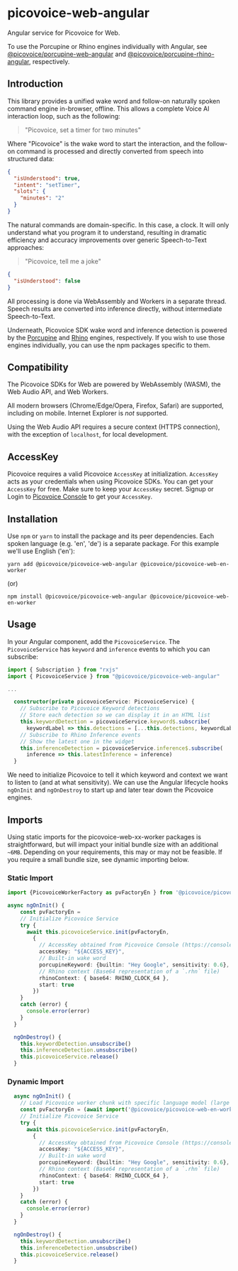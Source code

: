 # picovoice-web-angular

Angular service for Picovoice for Web.

To use the Porcupine or Rhino engines individually with Angular, see [@picovoice/porcupine-web-angular](https://www.npmjs.com/package/@picovoice/porcupine-web-angular) and [@picovoice/porcupine-rhino-angular](https://www.npmjs.com/package/@picovoice/rhino-web-angular), respectively.

## Introduction

This library provides a unified wake word and follow-on naturally spoken command engine in-browser, offline. This allows a complete Voice AI interaction loop, such as the following:

> "Picovoice, set a timer for two minutes"

Where "Picovoice" is the wake word to start the interaction, and the follow-on command is processed and directly converted from speech into structured data:

```json
{
  "isUnderstood": true,
  "intent": "setTimer",
  "slots": {
    "minutes": "2"
  }
}
```

The natural commands are domain-specific. In this case, a clock. It will only understand what you program it to understand, resulting in dramatic efficiency and accuracy improvements over generic Speech-to-Text approaches:

> "Picovoice, tell me a joke"

```json
{
  "isUnderstood": false
}
```

All processing is done via WebAssembly and Workers in a separate thread. Speech results are converted into inference directly, without intermediate Speech-to-Text.

Underneath, Picovoice SDK wake word and inference detection is powered by the [Porcupine](https://picovoice.ai/platform/porcupine/) and [Rhino](https://picovoice.ai/platform/porcupine/) engines, respectively. If you wish to use those engines individually, you can use the npm packages specific to them.

## Compatibility

The Picovoice SDKs for Web are powered by WebAssembly (WASM), the Web Audio API, and Web Workers.

All modern browsers (Chrome/Edge/Opera, Firefox, Safari) are supported, including on mobile. Internet Explorer is _not_ supported.

Using the Web Audio API requires a secure context (HTTPS connection), with the exception of `localhost`, for local development.

## AccessKey

Picovoice requires a valid Picovoice `AccessKey` at initialization. `AccessKey` acts as your credentials when using Picovoice SDKs.
You can get your `AccessKey` for free. Make sure to keep your `AccessKey` secret.
Signup or Login to [Picovoice Console](https://console.picovoice.ai/) to get your `AccessKey`.

## Installation

Use `npm` or `yarn` to install the package and its peer dependencies. Each spoken language (e.g. 'en', 'de') is a separate package. For this example we'll use English ('en'):

```console
yarn add @picovoice/picovoice-web-angular @picovoice/picovoice-web-en-worker
```

(or)

```console
npm install @picovoice/picovoice-web-angular @picovoice/picovoice-web-en-worker
```

## Usage

In your Angular component, add the `PicovoiceService`. The `PicovoiceService` has `keyword` and `inference` events to which you can subscribe:

```typescript
import { Subscription } from "rxjs"
import { PicovoiceService } from "@picovoice/picovoice-web-angular"

...

  constructor(private picovoiceService: PicovoiceService) {
    // Subscribe to Picovoice Keyword detections
    // Store each detection so we can display it in an HTML list
    this.keywordDetection = picovoiceService.keyword$.subscribe(
      keywordLabel => this.detections = [...this.detections, keywordLabel])
    // Subscribe to Rhino Inference events
    // Show the latest one in the widget
    this.inferenceDetection = picovoiceService.inference$.subscribe(
      inference => this.latestInference = inference)
  }
```

We need to initialize Picovoice to tell it which keyword and context we want to listen to (and at what sensitivity). We can use the Angular lifecycle hooks `ngOnInit` and `ngOnDestroy` to start up and later tear down the Picovoice engines.

## Imports

Using static imports for the picovoice-web-xx-worker packages is straightforward, but will impact your initial bundle size with an additional `~6MB`. Depending on your requirements, this may or may not be feasible. If you require a small bundle size, see dynamic importing below.

### Static Import

```typescript
import {PicovoiceWorkerFactory as pvFactoryEn } from '@picovoice/picovoice-web-en-worker'

async ngOnInit() {
    const pvFactoryEn =
    // Initialize Picovoice Service
    try {
      await this.picovoiceService.init(pvFactoryEn,
        {
          // AccessKey obtained from Picovoice Console (https://console.picovoice.ai/)
          accessKey: "${ACCESS_KEY}",
          // Built-in wake word
          porcupineKeyword: {builtin: "Hey Google", sensitivity: 0.6},
          // Rhino context (Base64 representation of a `.rhn` file)
          rhinoContext: { base64: RHINO_CLOCK_64 },
          start: true
        })
    }
    catch (error) {
      console.error(error)
    }
  }

  ngOnDestroy() {
    this.keywordDetection.unsubscribe()
    this.inferenceDetection.unsubscribe()
    this.picovoiceService.release()
  }
```

### Dynamic Import

```typescript
  async ngOnInit() {
    // Load Picovoice worker chunk with specific language model (large ~4-6MB chunk; dynamically imported)
    const pvFactoryEn = (await import('@picovoice/picovoice-web-en-worker')).PicovoiceWorkerFactory
    // Initialize Picovoice Service
    try {
      await this.picovoiceService.init(pvFactoryEn,
        {
          // AccessKey obtained from Picovoice Console (https://console.picovoice.ai/)
          accessKey: "${ACCESS_KEY}",
          // Built-in wake word
          porcupineKeyword: {builtin: "Hey Google", sensitivity: 0.6},
          // Rhino context (Base64 representation of a `.rhn` file)
          rhinoContext: { base64: RHINO_CLOCK_64 },
          start: true
        })
    }
    catch (error) {
      console.error(error)
    }
  }

  ngOnDestroy() {
    this.keywordDetection.unsubscribe()
    this.inferenceDetection.unsubscribe()
    this.picovoiceService.release()
  }

```
